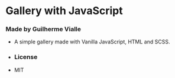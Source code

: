 # Gallery with JavaScript

### Made by Guilherme Vialle

-   A simple gallery made with Vanilla JavaScript, HTML and SCSS.

-   ### License
-   MIT

